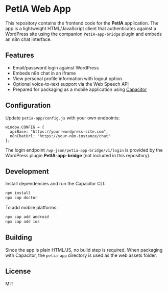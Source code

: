 # PetIA Web App

This repository contains the frontend code for the **PetIA** application. The app is a lightweight HTML/JavaScript client that authenticates against a WordPress site using the companion `PetIA-app-bridge` plugin and embeds an n8n chat interface.

## Features
- Email/password login against WordPress
- Embeds n8n chat in an iframe
- View personal profile information with logout option
- Optional voice-to-text support via the Web Speech API
- Prepared for packaging as a mobile application using [Capacitor](https://capacitorjs.com/)

## Configuration
Update `petia-app/config.js` with your own endpoints:
```
window.CONFIG = {
  apiBase: "https://your-wordpress-site.com",
  n8nChatUrl: "https://your-n8n-instance/chat"
};
```
The login endpoint `/wp-json/petia-app-bridge/v1/login` is provided by the WordPress plugin **PetIA-app-bridge** (not included in this repository).

## Development
Install dependencies and run the Capacitor CLI:
```bash
npm install
npx cap doctor
```
To add mobile platforms:
```bash
npx cap add android
npx cap add ios
```

## Building
Since the app is plain HTML/JS, no build step is required. When packaging with Capacitor, the `petia-app` directory is used as the web assets folder.

## License
MIT
